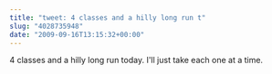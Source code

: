 ```yaml
---
title: "tweet: 4 classes and a hilly long run t"
slug: "4028735948"
date: "2009-09-16T13:15:32+00:00"
---
```

4 classes and a hilly long run today. I'll just take each one at a time.